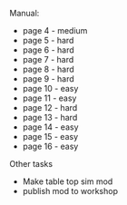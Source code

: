 Manual:
* page 4 - medium
* page 5 - hard
* page 6 - hard
* page 7 - hard
* page 8 - hard
* page 9 - hard
* page 10 - easy
* page 11 - easy
* page 12 - hard
* page 13 - hard
* page 14 - easy
* page 15 - easy
* page 16 - easy

Other tasks
* Make table top sim mod
* publish mod to workshop